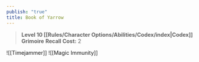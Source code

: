 ```yaml
---
publish: "true"
title: Book of Yarrow
---
```

> **Level 10 [[Rules/Character Options/Abilities/Codex/index|Codex]] Grimoire**
> **Recall Cost:** 2

![[Timejammer]]
![[Magic Immunity]]
